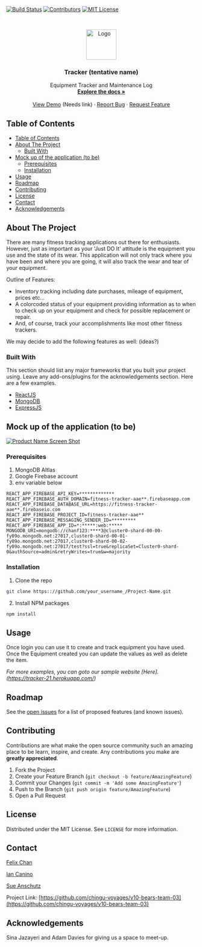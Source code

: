 <!--
*** Thanks for checking out this README Template. If you have a suggestion that would
*** make this better please fork the repo and create a pull request or simple open
*** an issue with the tag "enhancement".
*** Thanks again! Now go create something AMAZING! :D
-->





<!-- PROJECT SHIELDS -->
<!--
*** I'm using markdown "reference style" links for readability.
*** Reference links are enclosed in brackets [ ] instead of parentheses ( ).
*** See the bottom of this document for the declaration of the reference variables
*** for build-url, contributors-url, etc. This is an optional, concise syntax you may use.
*** https://www.markdownguide.org/basic-syntax/#reference-style-links
-->
[![Build Status][build-shield]][build-url]
[![Contributors][contributors-shield]][contributors-url]
[![MIT License][license-shield]][license-url]



<!-- PROJECT LOGO -->
<br />
<p align="center">
  <a href="https://github.com/chingu-voyages/v10-bears-team-03/">
    <img src="./assets/logo.png" alt="Logo" width="80" height="80">
  </a>

  <h3 align="center">Tracker (tentative name)</h3>

  <p align="center">
    Equipment Tracker and Maintenance  Log
    <br />
    <a href="https://github.com/chingu-voyages/v10-bears-team-03"><strong>Explore the docs »</strong></a>
    <br />
    <br />
    <a href="https://github.com/chingu-voyages/v10-bears-team-03">View Demo</a> (Needs link)
    ·
    <a href="https://github.com/chingu-voyages/v10-bears-team-03/issues">Report Bug</a>
    ·
    <a href="https://github.com/chingu-voyages/v10-bears-team-03/issues">Request Feature</a>
  </p>
</p>



<!-- TABLE OF CONTENTS -->
## Table of Contents

- [Table of Contents](#Table-of-Contents)
- [About The Project](#About-The-Project)
  - [Built With](#Built-With)
- [Mock up of the application (to be)](#Mock-up-of-the-application-to-be)
  - [Prerequisites](#Prerequisites)
  - [Installation](#Installation)
- [Usage](#Usage)
- [Roadmap](#Roadmap)
- [Contributing](#Contributing)
- [License](#License)
- [Contact](#Contact)
- [Acknowledgements](#Acknowledgements)



<!-- ABOUT THE PROJECT -->
## About The Project

There are many fitness tracking applications out there for enthusiasts. However, just as important as your 'Just DO It' attitude is the equipment you use and the state of its wear. This application will not only track where you have been and where you are going, it will also track the wear and tear of your equipment.

Outline of Features:
* Inventory tracking including date purchases, mileage of equipment, prices etc...
* A colorcoded status of your equipment providing information as to when to check up on your equipment and check for possible replacement or repair.
* And, of course, track your accomplishments like most other fitness trackers.

We may decide to add the following features as well:
(ideas?)

### Built With
This section should list any major frameworks that you built your project using. Leave any add-ons/plugins for the acknowledgements section. Here are a few examples.
* [ReactJS](https://reactjs.org)
* [MongoDB](https://mongodb.com)
* [ExpressJS](https://expressjs.com/)



<!-- MockUp of the Application (to be removed) -->
## Mock up of the application (to be)
[![Product Name Screen Shot][product-screenshot]](https://github.com/chingu-voyages/v10-bears-team-03)
### Prerequisites
1. MongoDB Altlas
2. Google Firebase account
3. env variable below
```
REACT_APP_FIREBASE_API_KEY=*************
REACT_APP_FIREBASE_AUTH_DOMAIN=fitness-tracker-aae**.firebaseapp.com
REACT_APP_FIREBASE_DATABASE_URL=https://fitness-tracker-aae**.firebaseio.com
REACT_APP_FIREBASE_PROJECT_ID=fitness-tracker-aae**
REACT_APP_FIREBASE_MESSAGING_SENDER_ID=*********
REACT_APP_FIREBASE_APP_ID=*:*****:web:*****
MONGODB_URI=mongodb://chanf123:****3@cluster0-shard-00-00-fy09o.mongodb.net:27017,cluster0-shard-00-01-fy09o.mongodb.net:27017,cluster0-shard-00-02-fy09o.mongodb.net:27017/test?ssl=true&replicaSet=Cluster0-shard-0&authSource=admin&retryWrites=true&w=majority
```

### Installation
1. Clone the repo
```sh
git clone https:://github.com/your_username_/Project-Name.git
```
2. Install NPM packages
```sh
npm install
```

<!-- USAGE EXAMPLES -->
## Usage
Once login you can use it to create and track equipment you have used.  
Once the Equipment created you can update the values as well as delete the item.

_For more examples, you can goto our sample website [Here].(https://tracker-21.herokuapp.com/)_



<!-- ROADMAP -->
## Roadmap

See the [open issues](https://github.com/othneildrew/Best-README-Template/issues) for a list of proposed features (and known issues).



<!-- CONTRIBUTING -->
## Contributing

Contributions are what make the open source community such an amazing place to be learn, inspire, and create. Any contributions you make are **greatly appreciated**.

1. Fork the Project
2. Create your Feature Branch (`git checkout -b feature/AmazingFeature`)
3. Commit your Changes (`git commit -m 'Add some AmazingFeature'`)
4. Push to the Branch (`git push origin feature/AmazingFeature`)
5. Open a Pull Request



<!-- LICENSE -->
## License

Distributed under the MIT License. See `LICENSE` for more information.



<!-- CONTACT -->
## Contact

[Felix Chan](https://github.com/chanfe)

[Ian Canino](https://github.com/CaninoDev)

[Sue Anschutz](https://github.com/SAnschutz)

Project Link: [https://github.com/chingu-voyages/v10-bears-team-03](https://github.com/chingu-voyages/v10-bears-team-03)



<!-- ACKNOWLEDGEMENTS -->
## Acknowledgements

Sina Jazayeri and Adam Davies for giving us a space to meet-up.




<!-- MARKDOWN LINKS & IMAGES -->
<!-- https://www.markdownguide.org/basic-syntax/#reference-style-links -->
[build-shield]: https://img.shields.io/badge/build-passing-brightgreen.svg?style=flat-square
[build-url]: #
[contributors-shield]: https://img.shields.io/badge/contributors-1-orange.svg?style=flat-square
[contributors-url]: https://github.com/chingu-voyages/v10-bears-team-03/graphs/contributors
[license-shield]: https://img.shields.io/badge/license-MIT-blue.svg?style=flat-square
[license-url]: https://choosealicense.com/licenses/mit
[linkedin-shield]: https://img.shields.io/badge/-LinkedIn-black.svg?style=flat-square&logo=linkedin&colorB=555
[product-screenshot]: https://i.imgur.com/Jfnx1uj.png
